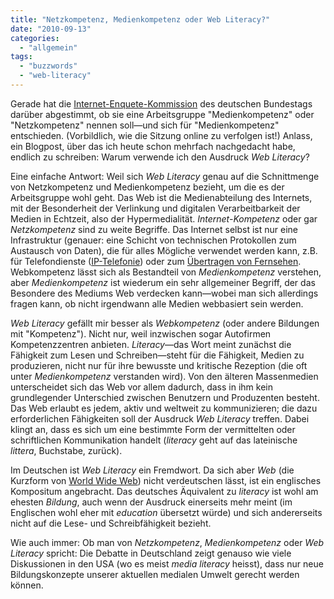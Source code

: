 ```yaml
---
title: "Netzkompetenz, Medienkompetenz oder Web Literacy?"
date: "2010-09-13"
categories: 
  - "allgemein"
tags: 
  - "buzzwords"
  - "web-literacy"
---
```


Gerade hat die [Internet-Enquete-Kommission](http://www.bundestag.de/internetenquete/ "Deutscher Bundestag Enquete Internet und digitale Gesellschaft: Enquete-Kommission Internet und digitale Gesellschaft") des deutschen Bundestags darüber abgestimmt, ob sie eine Arbeitsgruppe "Medienkompetenz" oder "Netzkompetenz" nennen soll—und sich für "Medienkompetenz" entschieden. (Vorbildlich, wie die Sitzung online zu verfolgen ist!) Anlass, ein Blogpost, über das ich heute schon mehrfach nachgedacht habe, endlich zu schreiben: Warum verwende ich den Ausdruck _Web Literacy_?

Eine einfache Antwort: Weil sich _Web Literacy_ genau auf die Schnittmenge von Netzkompetenz und Medienkompetenz bezieht, um die es der Arbeitsgruppe wohl geht. Das Web ist die Medienabteilung des Internets, mit der Besonderheit der Verlinkung und digitalen Verarbeitbarkeit der Medien in Echtzeit, also der Hypermedialität. _Internet-Kompetenz_ oder gar _Netzkompetenz_ sind zu weite Begriffe. Das Internet selbst ist nur eine Infrastruktur (genauer: eine Schicht von technischen Protokollen zum Austausch von Daten), die für alles Mögliche verwendet werden kann, z.B. für Telefondienste ([IP-Telefonie](http://de.wikipedia.org/wiki/IP-Telefonie "IP-Telefonie – Wikipedia")) oder zum [Übertragen von Fernsehen](http://de.wikipedia.org/wiki/Internet_Protocol_Television "Internet Protocol Television – Wikipedia"). Webkompetenz lässt sich als Bestandteil von _Medienkompetenz_ verstehen, aber _Medienkompetenz_ ist wiederum ein sehr allgemeiner Begriff, der das Besondere des Mediums Web verdecken kann—wobei man sich allerdings fragen kann, ob nicht irgendwann alle Medien webbasiert sein werden.

_Web Literacy_ gefällt mir besser als _Webkompetenz_ (oder andere Bildungen mit "Kompetenz"). Nicht nur, weil inzwischen sogar Autofirmen Kompetenzzentren anbieten. _Literacy_—das Wort meint zunächst die Fähigkeit zum Lesen und Schreiben—steht für die Fähigkeit, Medien zu produzieren, nicht nur für ihre bewusste und kritische Rezeption (die oft unter _Medienkompetenz_ verstanden wird). Von den älteren Massenmedien unterscheidet sich das Web vor allem dadurch, dass in ihm kein grundlegender Unterschied zwischen Benutzern und Produzenten besteht. Das Web erlaubt es jedem, aktiv und weltweit zu kommunizieren; die dazu erforderlichen Fähigkeiten soll der Ausdruck _Web Literacy_ treffen. Dabei klingt an, dass es sich um eine bestimmte Form der vermittelten oder schriftlichen Kommunikation handelt (_literacy_ geht auf das lateinische _littera_, Buchstabe, zurück).

Im Deutschen ist _Web Literacy_ ein Fremdwort. Da sich aber _Web_ (die Kurzform von [World Wide Web](http://de.wikipedia.org/wiki/World_Wide_Web "World Wide Web – Wikipedia")) nicht verdeutschen lässt, ist ein englisches Kompositum angebracht. Das deutsches Äquivalent zu _literacy_ ist wohl am ehesten _Bildung_, auch wenn der Ausdruck einerseits mehr meint (im Englischen wohl eher mit _education_ übersetzt würde) und sich andererseits nicht auf die Lese- und Schreibfähigkeit bezieht.

Wie auch immer: Ob man von _Netzkompetenz_, _Medienkompetenz_ oder _Web Literacy_ spricht: Die Debatte in Deutschland zeigt genauso wie viele Diskussionen in den USA (wo es meist _media literacy_ heisst), dass nur neue Bildungskonzepte unserer aktuellen medialen Umwelt gerecht werden können.
